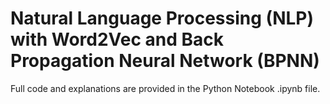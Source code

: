 # Natural Language Processing (NLP) with Word2Vec and Back Propagation Neural Network (BPNN)
Full code and explanations are provided in the Python Notebook .ipynb file.
